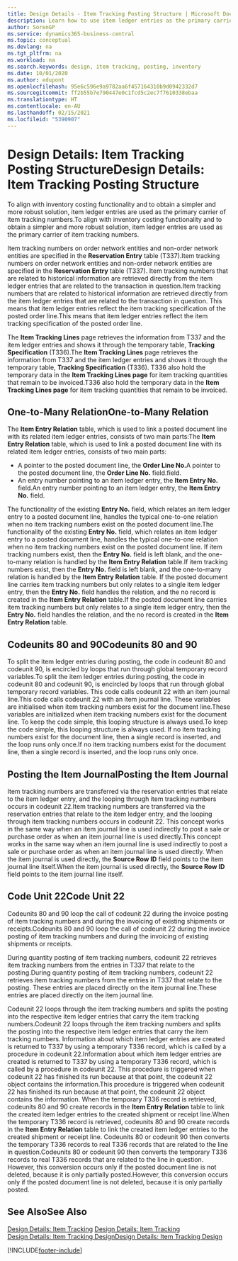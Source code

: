 ```yaml
---
title: Design Details - Item Tracking Posting Structure | Microsoft Docs
description: Learn how to use item ledger entries as the primary carrier of item tracking numbers.
author: SorenGP
ms.service: dynamics365-business-central
ms.topic: conceptual
ms.devlang: na
ms.tgt_pltfrm: na
ms.workload: na
ms.search.keywords: design, item tracking, posting, inventory
ms.date: 10/01/2020
ms.author: edupont
ms.openlocfilehash: 95e6c596e9a9782aa6f457164310b9d0942332d7
ms.sourcegitcommit: ff2b55b7e790447e0c1fcd5c2ec7f7610338ebaa
ms.translationtype: HT
ms.contentlocale: en-AU
ms.lasthandoff: 02/15/2021
ms.locfileid: "5390907"
---
```

# <a name="design-details-item-tracking-posting-structure"></a><span data-ttu-id="cce31-103">Design Details: Item Tracking Posting Structure</span><span class="sxs-lookup"><span data-stu-id="cce31-103">Design Details: Item Tracking Posting Structure</span></span>
<span data-ttu-id="cce31-104">To align with inventory costing functionality and to obtain a simpler and more robust solution, item ledger entries are used as the primary carrier of item tracking numbers.</span><span class="sxs-lookup"><span data-stu-id="cce31-104">To align with inventory costing functionality and to obtain a simpler and more robust solution, item ledger entries are used as the primary carrier of item tracking numbers.</span></span>  
  
<span data-ttu-id="cce31-105">Item tracking numbers on order network entities and non-order network entities are specified in the **Reservation Entry** table (T337).</span><span class="sxs-lookup"><span data-stu-id="cce31-105">Item tracking numbers on order network entities and non-order network entities are specified in the **Reservation Entry** table (T337).</span></span> <span data-ttu-id="cce31-106">Item tracking numbers that are related to historical information are retrieved directly from the item ledger entries that are related to the transaction in question.</span><span class="sxs-lookup"><span data-stu-id="cce31-106">Item tracking numbers that are related to historical information are retrieved directly from the item ledger entries that are related to the transaction in question.</span></span> <span data-ttu-id="cce31-107">This means that item ledger entries reflect the item tracking specification of the posted order line.</span><span class="sxs-lookup"><span data-stu-id="cce31-107">This means that item ledger entries reflect the item tracking specification of the posted order line.</span></span>  
  
<span data-ttu-id="cce31-108">The **Item Tracking Lines** page retrieves the information from T337 and the item ledger entries and shows it through the temporary table, **Tracking Specification** (T336).</span><span class="sxs-lookup"><span data-stu-id="cce31-108">The **Item Tracking Lines** page retrieves the information from T337 and the item ledger entries and shows it through the temporary table, **Tracking Specification** (T336).</span></span> <span data-ttu-id="cce31-109">T336 also hold the temporary data in the **Item Tracking Lines page** for item tracking quantities that remain to be invoiced.</span><span class="sxs-lookup"><span data-stu-id="cce31-109">T336 also hold the temporary data in the **Item Tracking Lines page** for item tracking quantities that remain to be invoiced.</span></span>  
  
## <a name="one-to-many-relation"></a><span data-ttu-id="cce31-110">One-to-Many Relation</span><span class="sxs-lookup"><span data-stu-id="cce31-110">One-to-Many Relation</span></span>  
<span data-ttu-id="cce31-111">The **Item Entry Relation** table, which is used to link a posted document line with its related item ledger entries, consists of two main parts:</span><span class="sxs-lookup"><span data-stu-id="cce31-111">The **Item Entry Relation** table, which is used to link a posted document line with its related item ledger entries, consists of two main parts:</span></span>  
  
* <span data-ttu-id="cce31-112">A pointer to the posted document line, the **Order Line No.**</span><span class="sxs-lookup"><span data-stu-id="cce31-112">A pointer to the posted document line, the **Order Line No.**</span></span> <span data-ttu-id="cce31-113">field.</span><span class="sxs-lookup"><span data-stu-id="cce31-113">field.</span></span>  
* <span data-ttu-id="cce31-114">An entry number pointing to an item ledger entry, the **Item Entry No.** field.</span><span class="sxs-lookup"><span data-stu-id="cce31-114">An entry number pointing to an item ledger entry, the **Item Entry No.** field.</span></span>  
  
<span data-ttu-id="cce31-115">The functionality of the existing **Entry No.** field, which relates an item ledger entry to a posted document line, handles the typical one-to-one relation when no item tracking numbers exist on the posted document line.</span><span class="sxs-lookup"><span data-stu-id="cce31-115">The functionality of the existing **Entry No.** field, which relates an item ledger entry to a posted document line, handles the typical one-to-one relation when no item tracking numbers exist on the posted document line.</span></span> <span data-ttu-id="cce31-116">If item tracking numbers exist, then the **Entry No.** field is left blank, and the one-to-many relation is handled by the **Item Entry Relation** table.</span><span class="sxs-lookup"><span data-stu-id="cce31-116">If item tracking numbers exist, then the **Entry No.** field is left blank, and the one-to-many relation is handled by the **Item Entry Relation** table.</span></span> <span data-ttu-id="cce31-117">If the posted document line carries item tracking numbers but only relates to a single item ledger entry, then the **Entry No.** field handles the relation, and the no record is created in the **Item Entry Relation** table.</span><span class="sxs-lookup"><span data-stu-id="cce31-117">If the posted document line carries item tracking numbers but only relates to a single item ledger entry, then the **Entry No.** field handles the relation, and the no record is created in the **Item Entry Relation** table.</span></span>  
  
## <a name="codeunits-80-and-90"></a><span data-ttu-id="cce31-118">Codeunits 80 and 90</span><span class="sxs-lookup"><span data-stu-id="cce31-118">Codeunits 80 and 90</span></span>  
<span data-ttu-id="cce31-119">To split the item ledger entries during posting, the code in codeunit 80 and codeunit 90, is encircled by loops that run through global temporary record variables.</span><span class="sxs-lookup"><span data-stu-id="cce31-119">To split the item ledger entries during posting, the code in codeunit 80 and codeunit 90, is encircled by loops that run through global temporary record variables.</span></span> <span data-ttu-id="cce31-120">This code calls codeunit 22 with an item journal line.</span><span class="sxs-lookup"><span data-stu-id="cce31-120">This code calls codeunit 22 with an item journal line.</span></span> <span data-ttu-id="cce31-121">These variables are initialised when item tracking numbers exist for the document line.</span><span class="sxs-lookup"><span data-stu-id="cce31-121">These variables are initialized when item tracking numbers exist for the document line.</span></span> <span data-ttu-id="cce31-122">To keep the code simple, this looping structure is always used.</span><span class="sxs-lookup"><span data-stu-id="cce31-122">To keep the code simple, this looping structure is always used.</span></span> <span data-ttu-id="cce31-123">If no item tracking numbers exist for the document line, then a single record is inserted, and the loop runs only once.</span><span class="sxs-lookup"><span data-stu-id="cce31-123">If no item tracking numbers exist for the document line, then a single record is inserted, and the loop runs only once.</span></span>  
  
## <a name="posting-the-item-journal"></a><span data-ttu-id="cce31-124">Posting the Item Journal</span><span class="sxs-lookup"><span data-stu-id="cce31-124">Posting the Item Journal</span></span>  
<span data-ttu-id="cce31-125">Item tracking numbers are transferred via the reservation entries that relate to the item ledger entry, and the looping through item tracking numbers occurs in codeunit 22.</span><span class="sxs-lookup"><span data-stu-id="cce31-125">Item tracking numbers are transferred via the reservation entries that relate to the item ledger entry, and the looping through item tracking numbers occurs in codeunit 22.</span></span> <span data-ttu-id="cce31-126">This concept works in the same way when an item journal line is used indirectly to post a sale or purchase order as when an item journal line is used directly.</span><span class="sxs-lookup"><span data-stu-id="cce31-126">This concept works in the same way when an item journal line is used indirectly to post a sale or purchase order as when an item journal line is used directly.</span></span> <span data-ttu-id="cce31-127">When the item journal is used directly, the **Source Row ID** field points to the item journal line itself.</span><span class="sxs-lookup"><span data-stu-id="cce31-127">When the item journal is used directly, the **Source Row ID** field points to the item journal line itself.</span></span>  
  
## <a name="code-unit-22"></a><span data-ttu-id="cce31-128">Code Unit 22</span><span class="sxs-lookup"><span data-stu-id="cce31-128">Code Unit 22</span></span>  
<span data-ttu-id="cce31-129">Codeunits 80 and 90 loop the call of codeunit 22 during the invoice posting of item tracking numbers and during the invoicing of existing shipments or receipts.</span><span class="sxs-lookup"><span data-stu-id="cce31-129">Codeunits 80 and 90 loop the call of codeunit 22 during the invoice posting of item tracking numbers and during the invoicing of existing shipments or receipts.</span></span>  
  
<span data-ttu-id="cce31-130">During quantity posting of item tracking numbers, codeunit 22 retrieves item tracking numbers from the entries in T337 that relate to the posting.</span><span class="sxs-lookup"><span data-stu-id="cce31-130">During quantity posting of item tracking numbers, codeunit 22 retrieves item tracking numbers from the entries in T337 that relate to the posting.</span></span> <span data-ttu-id="cce31-131">These entries are placed directly on the item journal line.</span><span class="sxs-lookup"><span data-stu-id="cce31-131">These entries are placed directly on the item journal line.</span></span>  
  
<span data-ttu-id="cce31-132">Codeunit 22 loops through the item tracking numbers and splits the posting into the respective item ledger entries that carry the item tracking numbers.</span><span class="sxs-lookup"><span data-stu-id="cce31-132">Codeunit 22 loops through the item tracking numbers and splits the posting into the respective item ledger entries that carry the item tracking numbers.</span></span> <span data-ttu-id="cce31-133">Information about which item ledger entries are created is returned to T337 by using a temporary T336 record, which is called by a procedure in codeunit 22.</span><span class="sxs-lookup"><span data-stu-id="cce31-133">Information about which item ledger entries are created is returned to T337 by using a temporary T336 record, which is called by a procedure in codeunit 22.</span></span> <span data-ttu-id="cce31-134">This procedure is triggered when codeunit 22 has finished its run because at that point, the codeunit 22 object contains the information.</span><span class="sxs-lookup"><span data-stu-id="cce31-134">This procedure is triggered when codeunit 22 has finished its run because at that point, the codeunit 22 object contains the information.</span></span> <span data-ttu-id="cce31-135">When the temporary T336 record is retrieved, codeunits 80 and 90 create records in the **Item Entry Relation** table to link the created item ledger entries to the created shipment or receipt line.</span><span class="sxs-lookup"><span data-stu-id="cce31-135">When the temporary T336 record is retrieved, codeunits 80 and 90 create records in the **Item Entry Relation** table to link the created item ledger entries to the created shipment or receipt line.</span></span> <span data-ttu-id="cce31-136">Codeunits 80 or codeunit 90 then converts the temporary T336 records to real T336 records that are related to the line in question.</span><span class="sxs-lookup"><span data-stu-id="cce31-136">Codeunits 80 or codeunit 90 then converts the temporary T336 records to real T336 records that are related to the line in question.</span></span> <span data-ttu-id="cce31-137">However, this conversion occurs only if the posted document line is not deleted, because it is only partially posted.</span><span class="sxs-lookup"><span data-stu-id="cce31-137">However, this conversion occurs only if the posted document line is not deleted, because it is only partially posted.</span></span>  
  
## <a name="see-also"></a><span data-ttu-id="cce31-138">See Also</span><span class="sxs-lookup"><span data-stu-id="cce31-138">See Also</span></span>  
<span data-ttu-id="cce31-139">[Design Details: Item Tracking](design-details-item-tracking.md) </span><span class="sxs-lookup"><span data-stu-id="cce31-139">[Design Details: Item Tracking](design-details-item-tracking.md) </span></span>  
[<span data-ttu-id="cce31-140">Design Details: Item Tracking Design</span><span class="sxs-lookup"><span data-stu-id="cce31-140">Design Details: Item Tracking Design</span></span>](design-details-item-tracking-design.md)

[!INCLUDE[footer-include](includes/footer-banner.md)]